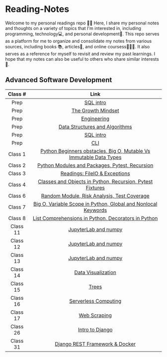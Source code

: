 # Reading-Notes
Welcome to my personal readings repo 🐱‍👤 Here, I share my personal notes and thoughts on a variety of topics that I'm interested in, including programming, technology💻, and personal development🚀. This repo serves as a platform for me to organize and consolidate my notes from various sources, including books 📚, articles📃, and online coursess👨🏻‍💻. It also serves as a reference for myself to revisit and review my past learnings. I hope that my notes can also be useful to others who share similar interests🤟. 
## Advanced Software Development
| Class # | Link |
|:-------:|:----:|
| Prep |[SQL intro](https://github.com/mshnas9/Reading-Notes/blob/main/src/SQL_Intro.md)|
| Prep |[The Growth Mindset](https://github.com/mshnas9/Reading-Notes/blob/main/src/The%20Growth%20Mindset.md)|
| Prep |[Engineering](https://github.com/mshnas9/Reading-Notes/blob/main/src/Engineering.md)|
| Prep |[Data Structures and Algorithms](https://github.com/mshnas9/Reading-Notes/blob/main/src/dsa.md)|
| Prep |[SQL intro](https://github.com/mshnas9/Reading-Notes/blob/main/src/SQL_Intro.md)|
| Prep |[CLI](https://github.com/mshnas9/Reading-Notes/blob/main/src/cli.md)|
| Class 1 |[Python Beginners obstacles, Big O, Mutable Vs Immutable Data Types ](https://github.com/mshnas9/Reading-Notes/blob/main/src/Class1.md)|
| Class 2 |[Python Modules and Packages, Pytest, Recursion](https://github.com/mshnas9/Reading-Notes/blob/main/src/Class2.md)|
| Class 3 |[Readings: FileIO & Exceptions](https://github.com/mshnas9/Reading-Notes/blob/main/src/class3.md)|
| Class 4 |[Classes and Objects in Python, Recursion, Pytest Fixtures](https://github.com/mshnas9/Reading-Notes/blob/main/src/class4.md)|
| Class 6 |[Random Module, Risk Analysis, Test Coverage](https://github.com/mshnas9/Reading-Notes/blob/main/src/class6.md)|
| Class 7 |[Big O, Variable Scope in Python,  Global and Nonlocal Keywords](https://github.com/mshnas9/Reading-Notes/blob/main/src/class7.md)|
| Class 8 |[List Comprehensions in Python, Decorators in Python](https://github.com/mshnas9/Reading-Notes/blob/main/src/class8.md)|
| Class 11 |[JupyterLab and numpy](https://github.com/mshnas9/Reading-Notes/blob/main/src/class11.md)|
| Class 12 |[JupyterLab and numpy](https://github.com/mshnas9/Reading-Notes/blob/main/src/class12.md)|
| Class 13 |[JupyterLab and numpy](https://github.com/mshnas9/Reading-Notes/blob/main/src/class13.md)|
| Class 14 |[Data Visualization](https://github.com/mshnas9/Reading-Notes/blob/main/src/class14.md)|
| Class 15 |[Trees](https://github.com/mshnas9/Reading-Notes/blob/main/src/class15.md)|
| Class 16 |[Serverless Computing](https://github.com/mshnas9/Reading-Notes/blob/main/src/class16.md)|
| Class 17 |[Web Scraping](https://github.com/mshnas9/Reading-Notes/blob/main/src/class17.md)|
| Class 26 |[Intro to Django](https://github.com/mshnas9/Reading-Notes/blob/main/src/class26.md)|
| Class 31 |[Django REST Framework & Docker](https://github.com/mshnas9/Reading-Notes/blob/main/src/class26.md)|










